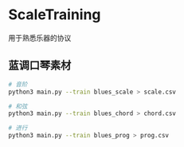 # ScaleTraining
用于熟悉乐器的协议

## 蓝调口琴素材
```bash
# 音阶
python3 main.py --train blues_scale > scale.csv

# 和弦
python3 main.py --train blues_chord > chord.csv

# 进行
python3 main.py --train blues_prog > prog.csv
```

